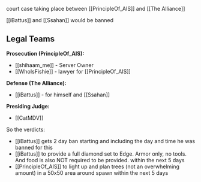court case taking place between [[PrincipleOf_AIS]] and [[The Alliance]]

[[iBattus]] and [[Ssahan]] would be banned

## Legal Teams

**Prosecution (PrincipleOf_AIS):**

- [[shihaam_me]] - Server Owner
- [[WhoIsFishie]] - lawyer for [[PrincipleOf_AIS]]

**Defense (The Alliance):**

- [[iBattus]] - for himself and [[Ssahan]]

**Presiding Judge:**

- [[CatMDV]]


So the verdicts:
- [[iBattus]] gets 2 day ban starting and including the day and time he was banned for this
- [[iBattus]] to provide a full diamond set to Edge. Armor only, no tools. And food is also NOT required to be provided. within the next 5 days
- [[PrincipleOf_AIS]] to light up and plan trees (not an overwhelming amount) in a 50x50 area around spawn within the next 5 days